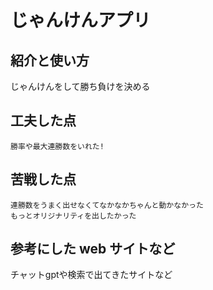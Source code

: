 # じゃんけんアプリ

## 紹介と使い方

  じゃんけんをして勝ち負けを決める

## 工夫した点
    勝率や最大連勝数をいれた!


## 苦戦した点  
    連勝数をうまく出せなくてなかなかちゃんと動かなかった
    もっとオリジナリティを出したかった


## 参考にした web サイトなど
チャットgptや検索で出てきたサイトなど